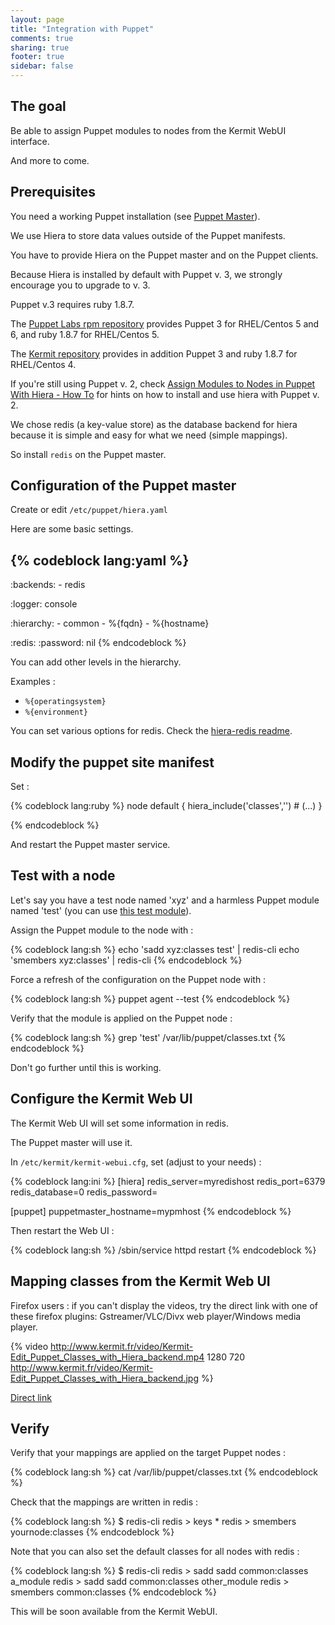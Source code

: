 ```yaml
---
layout: page
title: "Integration with Puppet"
comments: true
sharing: true
footer: true
sidebar: false 
---
```


## The goal

Be able to assign Puppet modules to nodes from the Kermit WebUI interface.

And more to come.


## Prerequisites

You need a working Puppet installation (see [Puppet Master](doc/puppet/install.html)).

We use Hiera to store data values outside of the Puppet manifests. 

You have to provide Hiera on the Puppet master and on the Puppet clients.

Because Hiera is installed by default with Puppet v. 3, we strongly encourage
you to upgrade to v. 3.

Puppet v.3 requires ruby 1.8.7.

The [Puppet Labs rpm repository](http://yum.puppetlabs.com/) provides Puppet 3
for RHEL/Centos 5 and 6, and ruby 1.8.7 for RHEL/Centos 5.

The [Kermit repository](/doc/using_the_repo.html) provides in addition Puppet 3
and ruby 1.8.7 for RHEL/Centos 4. 

If you're still using Puppet v. 2, check
[Assign Modules to Nodes in Puppet With Hiera - How To](/blog/2012/07/01/puppet-hiera/)
for hints on how to install and use hiera with Puppet v. 2.

We chose redis (a key-value store) as the database backend for hiera because it
is simple and easy for what we need (simple mappings).

So install `redis` on the Puppet master.

## Configuration of the Puppet master  

Create or edit `/etc/puppet/hiera.yaml`

Here are some basic settings.

{% codeblock lang:yaml %}
---
:backends:
    - redis

:logger: console

:hierarchy:
    - common
    - %{fqdn}
    - %{hostname}

:redis:
    :password: nil
{% endcodeblock %}

You can add other levels in the hierarchy.

Examples :

* `%{operatingsystem}`
* `%{environment}`

You can set various options for redis. Check the [hiera-redis readme](https://github.com/reliantsecurity/hiera-redis#readme).


## Modify the puppet site manifest

Set :

{% codeblock lang:ruby %}
node default {
    hiera_include('classes','')
    # (...)
}

{% endcodeblock %}

And restart the Puppet master service.

## Test with a node

Let's say you have a test node named 'xyz' and a harmless Puppet module named 'test' (you can use [this test module](https://github.com/lofic/puppet-lofic/tree/master/modules/test)).

Assign the Puppet module to the node with :

{% codeblock lang:sh %}
echo 'sadd xyz:classes test' | redis-cli
echo 'smembers xyz:classes'  | redis-cli
{% endcodeblock %}


Force a refresh of the configuration on the Puppet node with :

{% codeblock lang:sh %}
puppet agent --test
{% endcodeblock %}
 
Verify that the module is applied on the Puppet node :

{% codeblock lang:sh %}
grep 'test' /var/lib/puppet/classes.txt
{% endcodeblock %}

Don't go further until this is working.

## Configure the Kermit Web UI

The Kermit Web UI will set some information in redis.

The Puppet master will use it.

In `/etc/kermit/kermit-webui.cfg`, set (adjust to your needs) :

{% codeblock lang:ini %}
[hiera]
redis_server=myredishost
redis_port=6379
redis_database=0
redis_password=

[puppet]
puppetmaster_hostname=mypmhost
{% endcodeblock %}

Then restart the Web UI :

{% codeblock lang:sh %}
/sbin/service httpd restart
{% endcodeblock %}

## Mapping classes from the Kermit Web UI

<div class="note" markdown='1'>
Firefox users : if you can't display the videos, try the direct link with one of these firefox plugins: Gstreamer/VLC/Divx web player/Windows media player.
</div>

{% video http://www.kermit.fr/video/Kermit-Edit_Puppet_Classes_with_Hiera_backend.mp4 1280 720 http://www.kermit.fr/video/Kermit-Edit_Puppet_Classes_with_Hiera_backend.jpg %}

[Direct link](http://www.kermit.fr/video/Kermit-Edit_Puppet_Classes_with_Hiera_backend.mp4)


## Verify 

Verify that your mappings are applied on the target Puppet nodes :

{% codeblock lang:sh %}
cat /var/lib/puppet/classes.txt
{% endcodeblock %}

Check that the mappings are written in redis :

{% codeblock lang:sh %}
$ redis-cli
redis > keys *
redis > smembers yournode:classes 
{% endcodeblock %}

Note that you can also set the default classes for all nodes with redis :

{% codeblock lang:sh %}
$ redis-cli
redis > sadd sadd common:classes a_module
redis > sadd sadd common:classes other_module
redis > smembers  common:classes 
{% endcodeblock %}

This will be soon available from the Kermit WebUI.

